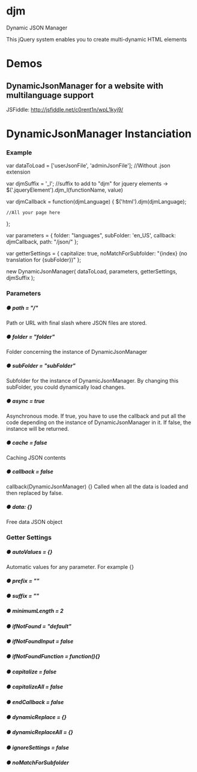 # djm
Dynamic JSON Manager

This jQuery system enables you to create multi-dynamic HTML elements

# Demos
## DynamicJsonManager for a website with multilanguage support
JSFiddle: http://jsfiddle.net/c0rent1n/wpL1kyj9/


# DynamicJsonManager Instanciation
### Example
var dataToLoad = ['userJsonFile', 'adminJsonFile']; //Without .json extension

var djmSuffix = '_l'; //suffix to add to "djm" for jquery elements -> $('.jqueryElement').djm_l(functionName, value)

var djmCallback = function(djmLanguage) {
	$('html').djm(djmLanguage);
	
	//All your page here
};

var parameters = {
	folder: "languages",
	subFolder: 'en_US',
	callback: djmCallback,
	path: "/json/"
};

var getterSettings = {
	capitalize: true,
	noMatchForSubfolder: "{index} (no translation for {subFolder})"
};

new DynamicJsonManager(
	dataToLoad,
	parameters,
	getterSettings,
	djmSuffix
);


### Parameters
##### ● path = "/"
Path or URL with final slash where JSON files are stored.

##### ● folder = "folder"
Folder concerning the instance of DynamicJsonManager

##### ● subFolder = "subFolder"
Subfolder for the instance of DynamicJsonManager. By changing this subFolder, you could dynamically load changes.

##### ● async = true
Asynchronous mode. 
If true, you have to use the callback and put all the code depending on the instance of DynamicJsonManager in it.
If false, the instance will be returned.

##### ● cache = false
Caching JSON contents

##### ● callback = false
callback(DynamicJsonManager) {}
Called when all the data is loaded and then replaced by false.

##### ● data: {}
Free data JSON object


### Getter Settings
##### ● autoValues = {}
  Automatic values for any parameter. For example {}
##### ● prefix = "" 
##### ● suffix = ""
##### ● minimumLength = 2
##### ● ifNotFound = "default"
##### ● ifNotFoundInput = false
##### ● ifNotFoundFunction = function(){}
##### ● capitalize = false
##### ● capitalizeAll = false
##### ● endCallback = false
##### ● dynamicReplace = {}
##### ● dynamicReplaceAll = {}
##### ● ignoreSettings = false
##### ● noMatchForSubfolder
